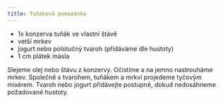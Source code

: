 ```yaml
---
title: Tuňáková pomazánka
---
```


- 1x konzerva tuňák ve vlastní štávě
- vetší mrkev
- jogurt nebo polotučný tvaroh (přidáváme dle hustoty)
- 1 cm plátek másla

Slejeme olej nebo štávu z konzervy. Očistíme a na jemno nastrouháme mrkev.
Společně s tvarohem, tuňákem a mrkví projedeme tyčovým mixérem. Tvaroh nebo
jogurt přidávejte postupně, dokud nedosáhneme požadované hustoty.
